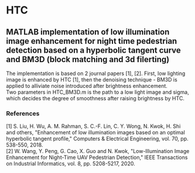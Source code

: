 # HTC
## MATLAB implementation of low illumination image enhancement for night time pedestrian detection based on a hyperbolic tangent curve and BM3D (block matching and 3d filerting)
The implementation is based on 2 journal papers [1], [2]. First, low lighting image is enhanced by HTC [1], then the denoising technique - BM3D is applied to alliviate noise introduced after brightness enhancement.  
Two parameters in HTC_BM3D.m is the path to a low light image and sigma, which decides the degree of smoothness after raising brightness by HTC.
### References
[1] S. Liu, H. Wu, A. M. Rahman, S. C.-F. Lin, C. Y. Wong, N. Kwok, H. Shi and others, "Enhancement of low illumination images based on an optimal hyperbolic
tangent profile," Computers & Electrical Engineering, vol. 70, pp. 538-550, 2018.  
[2] W. Wang, Y. Peng, G. Cao, X. Guo and N. Kwok, "Low-Illumination Image Enhancement for Night-Time UAV Pedestrian Detection," IEEE Transactions on Industrial Informatics, vol. 8, pp. 5208-5217, 2020.  
